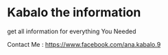 # Kabalo the information
get all information for everything You Needed 

Contact Me : https://www.facebook.com/ana.kabalo.9

